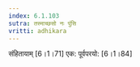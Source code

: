 ```yaml
---
index: 6.1.103
sutra: तस्माच्छसो नः पुंसि
vritti: adhikara
---
```


 संहितायाम् [6।1।71]  एक: पूर्वपरयो: [6।1।84] 